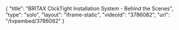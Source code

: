 {
    "title": "BRITAX ClickTight Installation System - Behind the Scenes",
    "type": "solo",
    "layout": "iframe-static",
    "videoId": "3786082",
    "url": "\/tvpembed\/3786082"
}
